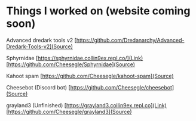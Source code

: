 # Things I worked on (website coming soon)

Advanced dredark tools v2
[https://github.com/Dredanarchy/Advanced-Dredark-Tools-v2](Source)

Sphyrnidae
[https://sphyrnidae.collin9ex.repl.co/](Link)
[https://github.com/Cheesegle/Sphyrnidae](Source)

Kahoot spam
[https://github.com/Cheesegle/kahoot-spam](Source)

Cheesebot (Discord bot)
[https://github.com/Cheesegle/cheesebot](Source)

grayland3 (Unfinished)
[https://grayland3.collin9ex.repl.co](Link)
[https://github.com/Cheesegle/grayland3](Source)

